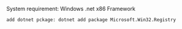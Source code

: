 System requirement:
    Windows .net x86 Framework

    add dotnet pckage: dotnet add package Microsoft.Win32.Registry